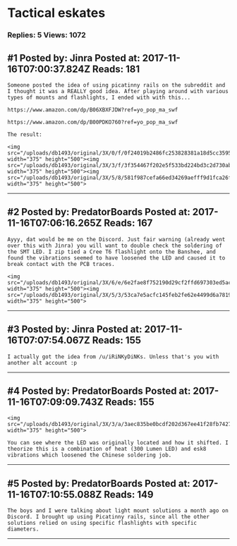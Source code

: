 # Tactical eskates

### Replies: 5 Views: 1072

## \#1 Posted by: Jinra Posted at: 2017-11-16T07:00:37.824Z Reads: 181

```
Someone posted the idea of using picatinny rails on the subreddit and I thought it was a REALLY good idea. After playing around with various types of mounts and flashlights, I ended with with this...

https://www.amazon.com/dp/B06XBXFJDW?ref=yo_pop_ma_swf

https://www.amazon.com/dp/B00PDKO760?ref=yo_pop_ma_swf

The result:

<img src="/uploads/db1493/original/3X/0/f/0f24019b2486fc253828381a18d5cc3595dd54ea.jpg" width="375" height="500"><img src="/uploads/db1493/original/3X/3/f/3f354467f202e5f533bd224bd3c2d730ab72b52c.jpg" width="375" height="500"><img src="/uploads/db1493/original/3X/5/8/581f987cefa66ed34269aefff9d1fca26f58e8b1.jpg" width="375" height="500">
```

---
## \#2 Posted by: PredatorBoards Posted at: 2017-11-16T07:06:16.265Z Reads: 167

```
Ayyy, dat would be me on the Discord. Just fair warning (already went over this with Jinra) you will want to double check the soldering of the SMT LED. I zip tied a Cree T6 flashlight onto the Banshee, and found the vibrations seemed to have loosened the LED and caused it to break contact with the PCB traces.

<img src="/uploads/db1493/original/3X/6/e/6e2fae8f752190d29cf2ffd697303ed5ac1cbd19.JPG" width="375" height="500"><img src="/uploads/db1493/original/3X/5/3/53ca7e5acfc145feb2fe62e4499d6a781998a14f.JPG" width="375" height="500">
```

---
## \#3 Posted by: Jinra Posted at: 2017-11-16T07:07:54.067Z Reads: 155

```
I actually got the idea from /u/iRiNKyDiNKs. Unless that's you with another alt account :p
```

---
## \#4 Posted by: PredatorBoards Posted at: 2017-11-16T07:09:09.743Z Reads: 155

```
<img src="/uploads/db1493/original/3X/3/a/3aec835be0bcdf202d367ee41f28fb74276d8b1b.JPG" width="375" height="500">

You can see where the LED was originally located and how it shifted. I theorize this is a combination of heat (300 Lumen LED) and esk8 vibrations which loosened the Chinese soldering job.
```

---
## \#5 Posted by: PredatorBoards Posted at: 2017-11-16T07:10:55.088Z Reads: 149

```
The boys and I were talking about light mount solutions a month ago on Discord. I brought up using Picatinny rails, since all the other solutions relied on using specific flashlights with specific diameters.
```

---
